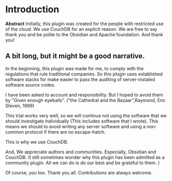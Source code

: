 # Introduction

**Abstract**
Initially, this plugin was created for the people with restricted use of the cloud. We use CouchDB for an explicit reason. We are free to say thank you and be polite to the Obsidian and Apache foundation. And thank you!
 
## A bit long, but it might be a good narrative.
 
In the beginning, this plugin was made for me, to comply with the regulations that rule traditional companies. So this plugin uses established software stacks for make easier to pass the auditing of server-instaled software source codes.
 
I have been asked to account and responsibility. But I hoped to avoid them by "Given enough eyeballs". ("the Cathedral and the Bazaar",Raymond, Eric Steven, 1999)

This trial works very well, so we will continue not using the software that we should investigate individually (This includes software that I wrote). This means we should to avoid writing any server software and using a non-common protocol if there are no escape-hatch. 

This is why we use CouchDB.

And, We appreciate authors and communities. Especially, Obsidian and CouchDB.
(I still sometimes wonder why this plugin has been admitted as a community plugin. All we can do is do our best and be grateful to them. )

Of course, you too. Thank you all. 
Contributions are always welcome.